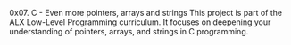 0x07. C - Even more pointers, arrays and strings
This project is part of the ALX Low-Level Programming curriculum. It focuses on deepening your understanding of pointers, arrays, and strings in C programming.
